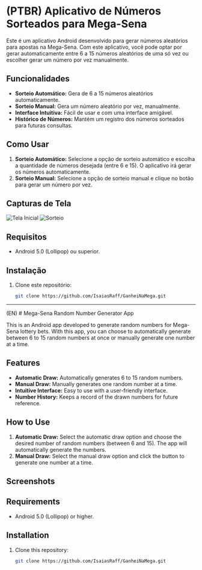 # (PTBR) Aplicativo de Números Sorteados para Mega-Sena

Este é um aplicativo Android desenvolvido para gerar números aleatórios para apostas na Mega-Sena. Com este aplicativo, você pode optar por gerar automaticamente entre 6 a 15 números aleatórios de uma só vez ou escolher gerar um número por vez manualmente.

## Funcionalidades

- **Sorteio Automático:** Gera de 6 a 15 números aleatórios automaticamente.
- **Sorteio Manual:** Gera um número aleatório por vez, manualmente.
- **Interface Intuitiva:** Fácil de usar e com uma interface amigável.
- **Histórico de Números:** Mantém um registro dos números sorteados para futuras consultas.

## Como Usar

1. **Sorteio Automático:** Selecione a opção de sorteio automático e escolha a quantidade de números desejada (entre 6 e 15). O aplicativo irá gerar os números automaticamente.
2. **Sorteio Manual:** Selecione a opção de sorteio manual e clique no botão para gerar um número por vez.

## Capturas de Tela
![Tela Inicial](IsaiasRaff/screenshots/sc1.jpg)
![Sorteio](screenshots/sc2.jpg)

## Requisitos

- Android 5.0 (Lollipop) ou superior.

## Instalação

1. Clone este repositório:
   ```sh
   git clone https://github.com/IsaiasRaff/GanheiNaMega.git


---------------------------------------------------------------------------------------------------------------------------------------------------------------------------
(EN) # Mega-Sena Random Number Generator App

This is an Android app developed to generate random numbers for Mega-Sena lottery bets. With this app, you can choose to automatically generate between 6 to 15 random numbers at once or manually generate one number at a time.

## Features

- **Automatic Draw:** Automatically generates 6 to 15 random numbers.
- **Manual Draw:** Manually generates one random number at a time.
- **Intuitive Interface:** Easy to use with a user-friendly interface.
- **Number History:** Keeps a record of the drawn numbers for future reference.

## How to Use

1. **Automatic Draw:** Select the automatic draw option and choose the desired number of random numbers (between 6 and 15). The app will automatically generate the numbers.
2. **Manual Draw:** Select the manual draw option and click the button to generate one number at a time.

## Screenshots



## Requirements

- Android 5.0 (Lollipop) or higher.

## Installation

1. Clone this repository:
   ```sh
   git clone https://github.com/IsaiasRaff/GanheiNaMega.git

